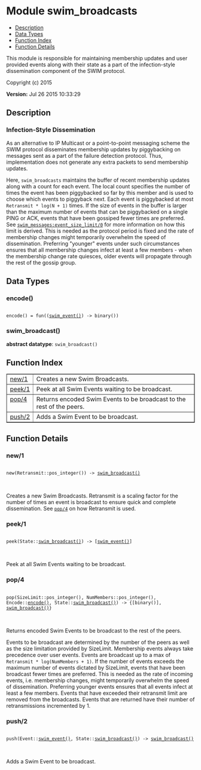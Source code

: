 

# Module swim_broadcasts #
* [Description](#description)
* [Data Types](#types)
* [Function Index](#index)
* [Function Details](#functions)

This module is responsible for maintaining membership updates and user
provided events along with their state as a part of the
infection-style dissemination component of the SWIM protocol.

Copyright (c) 2015

__Version:__ Jul 26 2015 10:33:29

<a name="description"></a>

## Description ##

### Infection-Style Dissemination
As an alternative to IP Multicast
or a point-to-point messaging scheme the SWIM protocol
disseminates membership updates by piggybacking on messages sent
as a part of the failure detection protocol. Thus, implementation
does not generate any extra packets to send membership updates.

Here, `swim_broadcasts` maintains the buffer of recent membership
updates along with a count for each event. The local count
specifies the number of times the event has been piggybacked so
far by this member and is used to choose which events to piggyback
next. Each event is piggybacked at most `Retransmit * log(N +
1)` times. If the size of events in the buffer is larger
than the maximum number of events that can be piggybacked on a
single PING or ACK, events that have been gossiped fewer times are
preferred. See [`swim_messages:event_size_limit/0`](swim_messages.md#event_size_limit-0) for more
information on how this limit is derived. This is needed as the
protocol period is fixed and the rate of membership changes might
temporarily overwhelm the speed of dissemination. Preferring
"younger" events under such circumstances ensures that all
membership changes infect at least a few members - when the
membership change rate quiesces, older events will
propagate through the rest of the gossip group.

<a name="types"></a>

## Data Types ##




### <a name="type-encode">encode()</a> ###


<pre><code>
encode() = fun((<a href="#type-swim_event">swim_event()</a>) -&gt; binary())
</code></pre>




### <a name="type-swim_broadcast">swim_broadcast()</a> ###


__abstract datatype__: `swim_broadcast()`

<a name="index"></a>

## Function Index ##


<table width="100%" border="1" cellspacing="0" cellpadding="2" summary="function index"><tr><td valign="top"><a href="#new-1">new/1</a></td><td>Creates a new Swim Broadcasts.</td></tr><tr><td valign="top"><a href="#peek-1">peek/1</a></td><td>Peek at all Swim Events waiting to be broadcast.</td></tr><tr><td valign="top"><a href="#pop-4">pop/4</a></td><td>Returns encoded Swim Events to be broadcast to the rest of the peers.</td></tr><tr><td valign="top"><a href="#push-2">push/2</a></td><td>Adds a Swim Event to be broadcast.</td></tr></table>


<a name="functions"></a>

## Function Details ##

<a name="new-1"></a>

### new/1 ###

<pre><code>
new(Retransmit::pos_integer()) -&gt; <a href="#type-swim_broadcast">swim_broadcast()</a>
</code></pre>
<br />

Creates a new Swim Broadcasts. Retransmit is a scaling factor for the
number of times an event is broadcast to ensure quick and complete
dissemination. See [`pop/4`](#pop-4) on how Retransmit is used.

<a name="peek-1"></a>

### peek/1 ###

<pre><code>
peek(State::<a href="#type-swim_broadcast">swim_broadcast()</a>) -&gt; [<a href="#type-swim_event">swim_event()</a>]
</code></pre>
<br />

Peek at all Swim Events waiting to be broadcast.

<a name="pop-4"></a>

### pop/4 ###

<pre><code>
pop(SizeLimit::pos_integer(), NumMembers::pos_integer(), Encode::<a href="#type-encode">encode()</a>, State::<a href="#type-swim_broadcast">swim_broadcast()</a>) -&gt; {[binary()], <a href="#type-swim_broadcast">swim_broadcast()</a>}
</code></pre>
<br />

Returns encoded Swim Events to be broadcast to the rest of the peers.

Events to be broadcast are determined by the number of the peers as well as
the size limitation provided by SizeLimit. Membership events always take
precedence over user events. Events are broadcast up to a max of
`Retransmit * log(NumMembers + 1)`. If the number of events
exceeds the maximum number of events dictated by SizeLimit, events that have
been broadcast fewer times are preferred. This is needed as the rate of
incoming events, i.e. membership changes, might temporarily overwhelm
the speed of dissemination.
Preferring younger events ensures that all events
infect at least a few members. Events that have exceeded
their retransmit limit are removed from the broadcasts. Events that are
returned have their number of retransmissions incremented by 1.

<a name="push-2"></a>

### push/2 ###

<pre><code>
push(Event::<a href="#type-swim_event">swim_event()</a>, State::<a href="#type-swim_broadcast">swim_broadcast()</a>) -&gt; <a href="#type-swim_broadcast">swim_broadcast()</a>
</code></pre>
<br />

Adds a Swim Event to be broadcast.

